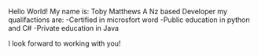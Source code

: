 Hello World!
My name is: Toby Matthews
A Nz based Developer 
my qualifactions are:
-Certified in microsfort word
-Public education in python and C#
-Private education in Java

I look forward to working with you!
